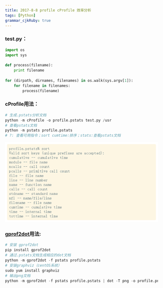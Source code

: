 ```yaml
---
title: 2017-8-8 profile cProfile 效率分析
tags: [Python]
grammar_cjkRuby: true
---
```

### test.py：
```python
import os
import sys

def process(filename):
	print filename

for (dirpath, dirnames, filenames) in os.walk(sys.argv[1]):
	for filename in filenames:
		process(filename)
```

### cProfile用法：
```python
# 生成.pstats分析文档
python -m cProfile -o profile.pstats test.py /usr
# 查看pstats文档
python -m pstats profile.pstats
# ?: 查看可用指令；sort cumtime:排序；stats:查看pstats文档
```
![enter description here][1]

### [gprof2dot](https://github.com/jrfonseca/gprof2dot)用法:
```python
# 安装 gprof2dot
pip install gprof2dot
# 通过.pstats文档生成相应的dot文档
python -m gprof2dot -f pstats profile.pstats
# 安装graphviz（centOS系统）
sudo yum install graphviz
# 输出png文档
python -m gprof2dot -f pstats profile.pstats | dot -T png -o profile.png
```

  [1]: ./images/%E4%BB%A3%E7%A0%81%E6%AE%B5.png "sort keys"